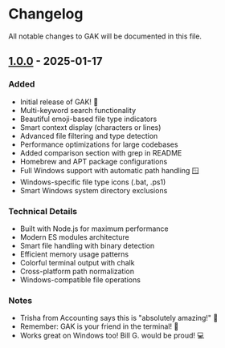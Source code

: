 # Changelog

All notable changes to GAK will be documented in this file.

## [1.0.0] - 2025-01-17

### Added
- Initial release of GAK! 🎉
- Multi-keyword search functionality
- Beautiful emoji-based file type indicators
- Smart context display (characters or lines)
- Advanced file filtering and type detection
- Performance optimizations for large codebases
- Added comparison section with grep in README
- Homebrew and APT package configurations
- Full Windows support with automatic path handling 🪟
- Windows-specific file type icons (.bat, .ps1)
- Smart Windows system directory exclusions

### Technical Details
- Built with Node.js for maximum performance
- Modern ES modules architecture
- Smart file handling with binary detection
- Efficient memory usage patterns
- Colorful terminal output with chalk
- Cross-platform path normalization
- Windows-compatible file operations

### Notes
- Trisha from Accounting says this is "absolutely amazing!" 🌟
- Remember: GAK is your friend in the terminal! 🤝
- Works great on Windows too! Bill G. would be proud! 💻

[1.0.0]: https://github.com/8bit-wraith/gak/releases/tag/v1.0.0 